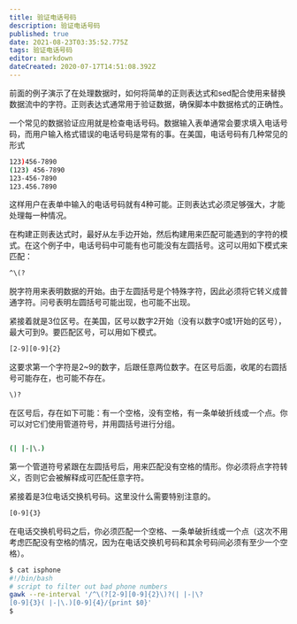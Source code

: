 ```yaml
---
title: 验证电话号码
description: 验证电话号码
published: true
date: 2021-08-23T03:35:52.775Z
tags: 验证电话号码
editor: markdown
dateCreated: 2020-07-17T14:51:08.392Z
---
```



前面的例子演示了在处理数据时，如何将简单的正则表达式和sed配合使用来替换数据流中的字符。正则表达式通常用于验证数据，确保脚本中数据格式的正确性。

一个常见的数据验证应用就是检查电话号码。数据输入表单通常会要求填入电话号码，而用户输入格式错误的电话号码是常有的事。在美国，电话号码有几种常见的形式
```bash
123)456-7890
(123) 456-7890
123-456-7890
123.456.7890
```
这样用户在表单中输入的电话号码就有4种可能。正则表达式必须足够强大，才能处理每一种情况。

在构建正则表达式时，最好从左手边开始，然后构建用来匹配可能遇到的字符的模式。在这个例子中，电话号码中可能有也可能没有左圆括号。这可以用如下模式来匹配：
```bash
^\(?
```
脱字符用来表明数据的开始。由于左圆括号是个特殊字符，因此必须将它转义成普通字符。问号表明左圆括号可能出现，也可能不出现。

紧接着就是3位区号。在美国，区号以数字2开始（没有以数字0或1开始的区号），最大可到9。要匹配区号，可以用如下模式。
```bash
[2-9][0-9]{2}
```
这要求第一个字符是2~9的数字，后跟任意两位数字。在区号后面，收尾的右圆括号可能存在，也可能不存在。
```bash
\)?
```
在区号后，存在如下可能：有一个空格，没有空格，有一条单破折线或一个点。你可以对它们使用管道符号，并用圆括号进行分组。
```bash

(| |-|\.)
```
第一个管道符号紧跟在左圆括号后，用来匹配没有空格的情形。你必须将点字符转义，否则它会被解释成可匹配任意字符。

紧接着是3位电话交换机号码。这里没什么需要特别注意的。
```bash
[0-9]{3}
```
在电话交换机号码之后，你必须匹配一个空格、一条单破折线或一个点（这次不用考虑匹配没有空格的情况，因为在电话交换机号码和其余号码间必须有至少一个空格）。
```bash
$ cat isphone
#!/bin/bash
# script to filter out bad phone numbers
gawk --re-interval '/^\(?[2-9][0-9]{2}\)?(| |-|\?
[0-9]{3}( |-|\.)[0-9]{4}/{print $0}'
$
```
